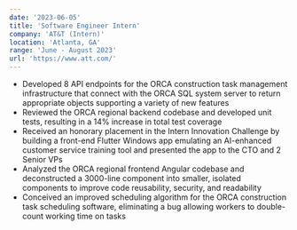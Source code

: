 ```yaml
---
date: '2023-06-05'
title: 'Software Engineer Intern'
company: 'AT&T (Intern)'
location: 'Atlanta, GA'
range: 'June - August 2023'
url: 'https://www.att.com/'
---
```


- Developed 8 API endpoints for the ORCA construction task management infrastructure that connect with the ORCA SQL system server to return appropriate objects supporting a variety of new features
- Reviewed the ORCA regional backend codebase and developed unit tests, resulting in a 14% increase in total test coverage
- Received an honorary placement in the Intern Innovation Challenge by building a front-end Flutter Windows app emulating an AI-enhanced customer service training tool and presented the app to the CTO and 2 Senior VPs
- Analyzed the ORCA regional frontend Angular codebase and deconstructed a 3000-line component into smaller, isolated components to improve code reusability, security, and readability
- Conceived an improved scheduling algorithm for the ORCA construction task scheduling software, eliminating a bug allowing workers to double-count working time on tasks
